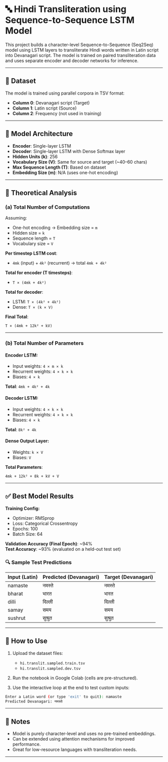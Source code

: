 # 🔤 Hindi Transliteration using Sequence-to-Sequence LSTM Model

This project builds a character-level Sequence-to-Sequence (Seq2Seq) model using LSTM layers to transliterate Hindi words written in Latin script into Devanagari script. The model is trained on paired transliteration data and uses separate encoder and decoder networks for inference.

---

## 📁 Dataset

The model is trained using parallel corpora in TSV format:

- **Column 0**: Devanagari script (Target)
- **Column 1**: Latin script (Source)
- **Column 2**: Frequency (not used in training)

---

## 🧠 Model Architecture

- **Encoder**: Single-layer LSTM
- **Decoder**: Single-layer LSTM with Dense Softmax layer
- **Hidden Units (k)**: 256
- **Vocabulary Size (V)**: Same for source and target (~40–60 chars)
- **Max Sequence Length (T)**: Based on dataset
- **Embedding Size (m)**: N/A (uses one-hot encoding)

---

## 🔢 Theoretical Analysis

### (a) Total Number of Computations

Assuming:
- One-hot encoding → Embedding size = `m`
- Hidden size = `k`
- Sequence length = `T`
- Vocabulary size = `V`

**Per timestep LSTM cost**:
- `4mk` (input) + `4k²` (recurrent) → total `4mk + 4k²`

**Total for encoder (T timesteps)**:
- `T × (4mk + 4k²)`

**Total for decoder**:
- LSTM: `T × (4k² + 4k²)`
- Dense: `T × (k × V)`

**Final Total**:
```
T × (4mk + 12k² + kV)
```

---

### (b) Total Number of Parameters

#### Encoder LSTM:
- Input weights: `4 × m × k`
- Recurrent weights: `4 × k × k`
- Biases: `4 × k`

**Total**: `4mk + 4k² + 4k`

#### Decoder LSTM:
- Input weights: `4 × k × k`
- Recurrent weights: `4 × k × k`
- Biases: `4 × k`

**Total**: `8k² + 4k`

#### Dense Output Layer:
- Weights: `k × V`
- Biases: `V`

**Total Parameters**:
```
4mk + 12k² + 8k + kV + V
```

---

## ✅ Best Model Results

**Training Config:**
- Optimizer: RMSprop
- Loss: Categorical Crossentropy
- Epochs: 100
- Batch Size: 64

**Validation Accuracy (Final Epoch)**: ~94%  
**Test Accuracy**: ~93% (evaluated on a held-out test set)

### 🔍 Sample Test Predictions

| Input (Latin) | Predicted (Devanagari) | Target (Devanagari) |
|---------------|-------------------------|----------------------|
| namaste       | नमस्ते                  | नमस्ते               |
| bharat        | भारत                    | भारत                 |
| dilli         | दिल्ली                  | दिल्ली               |
| samay         | समय                     | समय                  |
| sushrut       | सुश्रुत                 | सुश्रुत              |

---

## 🧪 How to Use

1. Upload the dataset files:
   - `hi.translit.sampled.train.tsv`
   - `hi.translit.sampled.dev.tsv`

2. Run the notebook in Google Colab (cells are pre-structured).

3. Use the interactive loop at the end to test custom inputs:
```bash
Enter a Latin word (or type 'exit' to quit): namaste
Predicted Devanagari: नमस्ते
```

---

## 📌 Notes

- Model is purely character-level and uses no pre-trained embeddings.
- Can be extended using attention mechanisms for improved performance.
- Great for low-resource languages with transliteration needs.

---
